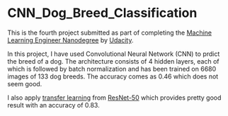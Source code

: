 # CNN_Dog_Breed_Classification

This is the fourth project submitted as part of completing the [Machine Learning Engineer Nanodegree](https://www.udacity.com/course/machine-learning-engineer-nanodegree--nd009t) by [Udacity](https://www.udacity.com/). 

In this project, I have used Convolutional Neural Network (CNN) to prdict the breed of a dog. The architecture consists of 4 hidden layers, each of which is followed by batch normalization and has been trained on 6680 images of 133 dog breeds. The accuracy comes as 0.46 which does not seem good.

I also apply [transfer learning](https://en.wikipedia.org/wiki/Transfer_learning) from [ResNet-50](https://www.kaggle.com/keras/resnet50) which provides pretty good result with an accuracy of 0.83. 
